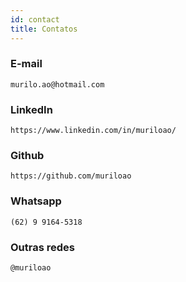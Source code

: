```yaml
---
id: contact
title: Contatos
---
```


### E-mail 
```
murilo.ao@hotmail.com
```
### LinkedIn
```
https://www.linkedin.com/in/muriloao/
```
### Github
```
https://github.com/muriloao
```
### Whatsapp
```
(62) 9 9164-5318
```
### Outras redes
```
@muriloao
```